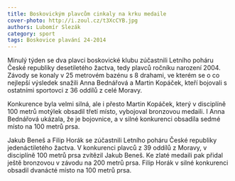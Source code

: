 ```yaml
---
title: Boskovickým plavcům cinkaly na krku medaile
cover-photo: http://i.zoul.cz/t3XcCYB.jpg
authors: Lubomír Slezák
category: sport
tags: Boskovice plavání 24-2014 
---
```


Minulý týden se dva plavci boskovické klubu zúčastnili Letního poháru České republiky desetiletého žactva, tedy plavců ročníku narození 2004. Závody se konaly v 25 metrovém bazénu s 8 drahami, ve kterém se o co nejlepší výsledek snažili Anna Bednářová a Martin Kopáček, kteří bojovali s ostatními sportovci z 36 oddílů z celé Moravy.

Konkurence byla velmi silná, ale i přesto Martin Kopáček, který v disciplíně 100 metrů motýlek obsadil třetí místo, vybojoval bronzovou medaili. I Anna Bednářová ukázala, že je bojovnice, a v silné konkurenci obsadila sedmé místo na 100 metrů prsa.

Jakub Beneš a Filip Horák se zúčastnili Letního poháru České republiky jedenáctiletého žactva. V konkurenci plavců z 39 oddílů z Moravy, v disciplíně 100 metrů prsa zvítězil Jakub Beneš. Ke zlaté medaili pak přidal ještě bronzovou v závodu na 200 metrů prsa. Filip Horák v silné konkurenci obsadil dvanácté místo na 100 metrů prsa.